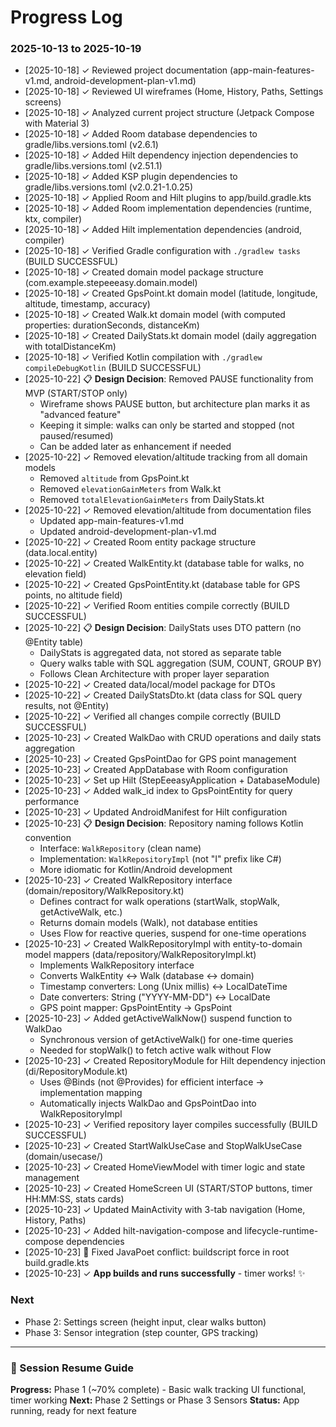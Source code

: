 # Progress Log

### 2025-10-13 to 2025-10-19

- [2025-10-18] ✓ Reviewed project documentation (app-main-features-v1.md, android-development-plan-v1.md)
- [2025-10-18] ✓ Reviewed UI wireframes (Home, History, Paths, Settings screens)
- [2025-10-18] ✓ Analyzed current project structure (Jetpack Compose with Material 3)
- [2025-10-18] ✓ Added Room database dependencies to gradle/libs.versions.toml (v2.6.1)
- [2025-10-18] ✓ Added Hilt dependency injection dependencies to gradle/libs.versions.toml (v2.51.1)
- [2025-10-18] ✓ Added KSP plugin dependencies to gradle/libs.versions.toml (v2.0.21-1.0.25)
- [2025-10-18] ✓ Applied Room and Hilt plugins to app/build.gradle.kts
- [2025-10-18] ✓ Added Room implementation dependencies (runtime, ktx, compiler)
- [2025-10-18] ✓ Added Hilt implementation dependencies (android, compiler)
- [2025-10-18] ✓ Verified Gradle configuration with `./gradlew tasks` (BUILD SUCCESSFUL)
- [2025-10-18] ✓ Created domain model package structure (com.example.stepeeeasy.domain.model)
- [2025-10-18] ✓ Created GpsPoint.kt domain model (latitude, longitude, altitude, timestamp, accuracy)
- [2025-10-18] ✓ Created Walk.kt domain model (with computed properties: durationSeconds, distanceKm)
- [2025-10-18] ✓ Created DailyStats.kt domain model (daily aggregation with totalDistanceKm)
- [2025-10-18] ✓ Verified Kotlin compilation with `./gradlew compileDebugKotlin` (BUILD SUCCESSFUL)
- [2025-10-22] 📋 **Design Decision**: Removed PAUSE functionality from MVP (START/STOP only)
  - Wireframe shows PAUSE button, but architecture plan marks it as "advanced feature"
  - Keeping it simple: walks can only be started and stopped (not paused/resumed)
  - Can be added later as enhancement if needed
- [2025-10-22] ✓ Removed elevation/altitude tracking from all domain models
  - Removed `altitude` from GpsPoint.kt
  - Removed `elevationGainMeters` from Walk.kt
  - Removed `totalElevationGainMeters` from DailyStats.kt
- [2025-10-22] ✓ Removed elevation/altitude from documentation files
  - Updated app-main-features-v1.md
  - Updated android-development-plan-v1.md
- [2025-10-22] ✓ Created Room entity package structure (data.local.entity)
- [2025-10-22] ✓ Created WalkEntity.kt (database table for walks, no elevation field)
- [2025-10-22] ✓ Created GpsPointEntity.kt (database table for GPS points, no altitude field)
- [2025-10-22] ✓ Verified Room entities compile correctly (BUILD SUCCESSFUL)
- [2025-10-22] 📋 **Design Decision**: DailyStats uses DTO pattern (no @Entity table)
  - DailyStats is aggregated data, not stored as separate table
  - Query walks table with SQL aggregation (SUM, COUNT, GROUP BY)
  - Follows Clean Architecture with proper layer separation
- [2025-10-22] ✓ Created data/local/model package for DTOs
- [2025-10-22] ✓ Created DailyStatsDto.kt (data class for SQL query results, not @Entity)
- [2025-10-22] ✓ Verified all changes compile correctly (BUILD SUCCESSFUL)
- [2025-10-23] ✓ Created WalkDao with CRUD operations and daily stats aggregation
- [2025-10-23] ✓ Created GpsPointDao for GPS point management
- [2025-10-23] ✓ Created AppDatabase with Room configuration
- [2025-10-23] ✓ Set up Hilt (StepEeeasyApplication + DatabaseModule)
- [2025-10-23] ✓ Added walk_id index to GpsPointEntity for query performance
- [2025-10-23] ✓ Updated AndroidManifest for Hilt configuration
- [2025-10-23] 📋 **Design Decision**: Repository naming follows Kotlin convention
  - Interface: `WalkRepository` (clean name)
  - Implementation: `WalkRepositoryImpl` (not "I" prefix like C#)
  - More idiomatic for Kotlin/Android development
- [2025-10-23] ✓ Created WalkRepository interface (domain/repository/WalkRepository.kt)
  - Defines contract for walk operations (startWalk, stopWalk, getActiveWalk, etc.)
  - Returns domain models (Walk), not database entities
  - Uses Flow for reactive queries, suspend for one-time operations
- [2025-10-23] ✓ Created WalkRepositoryImpl with entity-to-domain model mappers (data/repository/WalkRepositoryImpl.kt)
  - Implements WalkRepository interface
  - Converts WalkEntity ↔ Walk (database ↔ domain)
  - Timestamp converters: Long (Unix millis) ↔ LocalDateTime
  - Date converters: String ("YYYY-MM-DD") ↔ LocalDate
  - GPS point mapper: GpsPointEntity → GpsPoint
- [2025-10-23] ✓ Added getActiveWalkNow() suspend function to WalkDao
  - Synchronous version of getActiveWalk() for one-time queries
  - Needed for stopWalk() to fetch active walk without Flow
- [2025-10-23] ✓ Created RepositoryModule for Hilt dependency injection (di/RepositoryModule.kt)
  - Uses @Binds (not @Provides) for efficient interface → implementation mapping
  - Automatically injects WalkDao and GpsPointDao into WalkRepositoryImpl
- [2025-10-23] ✓ Verified repository layer compiles successfully (BUILD SUCCESSFUL)
- [2025-10-23] ✓ Created StartWalkUseCase and StopWalkUseCase (domain/usecase/)
- [2025-10-23] ✓ Created HomeViewModel with timer logic and state management
- [2025-10-23] ✓ Created HomeScreen UI (START/STOP buttons, timer HH:MM:SS, stats cards)
- [2025-10-23] ✓ Updated MainActivity with 3-tab navigation (Home, History, Paths)
- [2025-10-23] ✓ Added hilt-navigation-compose and lifecycle-runtime-compose dependencies
- [2025-10-23] 🐛 Fixed JavaPoet conflict: buildscript force in root build.gradle.kts
- [2025-10-23] ✓ **App builds and runs successfully** - timer works! ✨

### Next
- Phase 2: Settings screen (height input, clear walks button)
- Phase 3: Sensor integration (step counter, GPS tracking)

---

### 📍 Session Resume Guide
**Progress:** Phase 1 (~70% complete) - Basic walk tracking UI functional, timer working
**Next:** Phase 2 Settings or Phase 3 Sensors
**Status:** App running, ready for next feature
